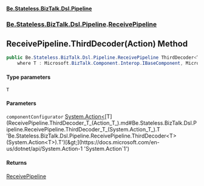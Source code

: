 #### [Be.Stateless.BizTalk.Dsl.Pipeline](README.md 'README')
### [Be.Stateless.BizTalk.Dsl.Pipeline](Be.Stateless.BizTalk.Dsl.Pipeline.md 'Be.Stateless.BizTalk.Dsl.Pipeline').[ReceivePipeline](ReceivePipeline.md 'Be.Stateless.BizTalk.Dsl.Pipeline.ReceivePipeline')

## ReceivePipeline.ThirdDecoder<T>(Action<T>) Method

```csharp
public Be.Stateless.BizTalk.Dsl.Pipeline.ReceivePipeline ThirdDecoder<T>(System.Action<T> componentConfigurator)
    where T : Microsoft.BizTalk.Component.Interop.IBaseComponent, Microsoft.BizTalk.Component.Interop.IPersistPropertyBag;
```
#### Type parameters

<a name='Be.Stateless.BizTalk.Dsl.Pipeline.ReceivePipeline.ThirdDecoder_T_(System.Action_T_).T'></a>

`T`
#### Parameters

<a name='Be.Stateless.BizTalk.Dsl.Pipeline.ReceivePipeline.ThirdDecoder_T_(System.Action_T_).componentConfigurator'></a>

`componentConfigurator` [System.Action&lt;](https://docs.microsoft.com/en-us/dotnet/api/System.Action-1 'System.Action`1')[T](ReceivePipeline.ThirdDecoder_T_(Action_T_).md#Be.Stateless.BizTalk.Dsl.Pipeline.ReceivePipeline.ThirdDecoder_T_(System.Action_T_).T 'Be.Stateless.BizTalk.Dsl.Pipeline.ReceivePipeline.ThirdDecoder<T>(System.Action<T>).T')[&gt;](https://docs.microsoft.com/en-us/dotnet/api/System.Action-1 'System.Action`1')

#### Returns
[ReceivePipeline](ReceivePipeline.md 'Be.Stateless.BizTalk.Dsl.Pipeline.ReceivePipeline')